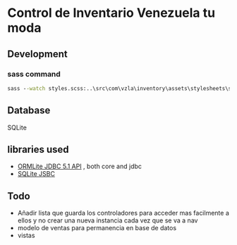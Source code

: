 # Control de Inventario Venezuela tu moda

## Development

### sass command

```cmd
sass --watch styles.scss:..\src\com\vzla\inventory\assets\stylesheets\styles.css
```

## Database

SQLite

## libraries used

- [ORMLite JDBC 5.1 API](http://ormlite.com/) , both core and jdbc
- [SQLite JSBC](https://bitbucket.org/xerial/sqlite-jdbc)

## Todo

- Añadir lista que guarda los controladores para acceder mas facilmente a ellos y no crear una nueva instancia cada vez que se va a nav
- modelo de ventas para permanencia en base de datos
- vistas
